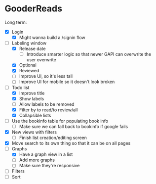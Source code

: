 # GooderReads
Long term:
   - [x] Login 
       - [x] Might wanna build a /signin flow
   - [ ] Labeling window
       - [x] Release date
            - [ ] Introduce smarter logic so that newer GAPI can overwrite the user overwrite
       - [x] Optional
       - [x] Reviewed
       - [ ] Improve UI, so it's less tall
       - [ ] Improve UI for mobile so it doesn't look broken 
  - [ ] Todo list
       - [x] Improve title
       - [x] Show labels
       - [ ] Allow labels to be removed
       - [x] Filter by to read/to review/all
       - [x] Collapsible lists
   - [ ] Use the bookinfo table for populating book info
       - [ ] Make sure we can fall back to bookinfo if google fails   
   - [x] New views with filters
       - [ ] Finish list creation/editing screen 
   - [x] Move search to its own thing so that it can be on all pages
   - [ ] Graphs
       - [x] Have a graph view in a list
       - [ ] Add more graphs
       - [ ] Make sure they're responsive
   - [ ] Filters
   - [ ] Sort

